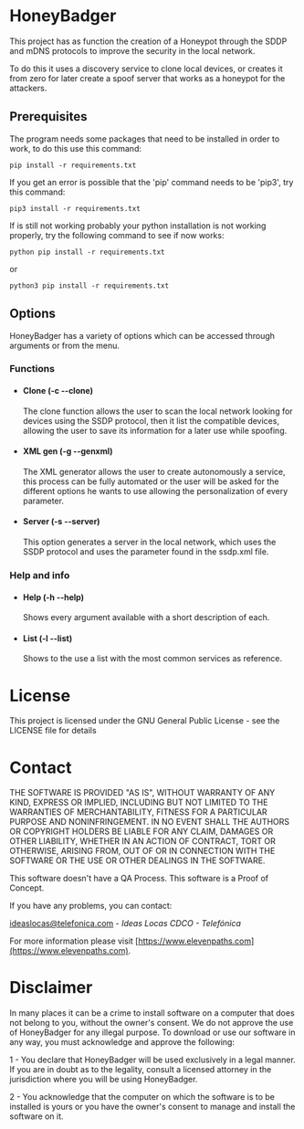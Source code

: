 # HoneyBadger

This project has as function the creation of a Honeypot through the SDDP and mDNS protocols to improve the security in the local network.

To do this it uses a discovery service to clone local devices, or creates it from zero for later create a spoof server that works as a honeypot 
for the attackers.

## Prerequisites

The program needs some packages that need to be installed in order to work, to do this use this command:

```console
pip install -r requirements.txt
```

If you get an error is possible that the 'pip' command needs to be 'pip3', try this command:

```console
pip3 install -r requirements.txt
```

If is still not working probably your python installation is not working properly, try the following command to see if now works:

```console
python pip install -r requirements.txt
```

or

```console
python3 pip install -r requirements.txt
```

## Options

HoneyBadger has a variety of options which can be accessed through arguments or from the menu.

### Functions

- #### Clone (-c --clone)

    The clone function allows the user to scan the local network looking for devices using the SSDP protocol, then
    it list the compatible devices, allowing the user to save its information for a later use while spoofing.

- #### XML gen (-g --genxml)

    The XML generator allows the user to create autonomously a service, this process can be fully automated or
    the user will be asked for the different options he wants to use allowing the personalization of every parameter.

- #### Server (-s --server)

    This option generates a server in the local network, which uses the SSDP protocol and uses the parameter found in the ssdp.xml file.


### Help and info

- #### Help (-h --help)
    Shows every argument available with a short description of each.

- #### List (-l --list)
    Shows to the use a list with the most common services as reference.

# License

This project is licensed under the GNU General Public License - see the LICENSE file for details

# Contact

THE SOFTWARE IS PROVIDED "AS IS", WITHOUT WARRANTY OF ANY KIND, EXPRESS OR IMPLIED, INCLUDING BUT NOT LIMITED TO THE WARRANTIES OF MERCHANTABILITY, FITNESS FOR A PARTICULAR PURPOSE AND NONINFRINGEMENT. IN NO EVENT SHALL THE AUTHORS OR COPYRIGHT HOLDERS BE LIABLE FOR ANY CLAIM, DAMAGES OR OTHER LIABILITY, WHETHER IN AN ACTION OF CONTRACT, TORT OR OTHERWISE, ARISING FROM, OUT OF OR IN CONNECTION WITH THE SOFTWARE OR THE USE OR OTHER DEALINGS IN THE SOFTWARE.

This software doesn't have a QA Process. This software is a Proof of Concept.

If you have any problems, you can contact:

<ideaslocas@telefonica.com> - *Ideas Locas CDCO - Telefónica*

For more information please visit [https://www.elevenpaths.com](https://www.elevenpaths.com).

# Disclaimer

In many places it can be a crime to install software on a computer that does not belong to you, without the owner's consent. We do not approve the use of HoneyBadger for any illegal purpose.  To download or use our software in any way, you must acknowledge and approve the following:

1 - You declare that HoneyBadger will be used exclusively in a legal manner. If you are in doubt as to the legality, consult a licensed attorney in the jurisdiction where you will be using HoneyBadger.

2 - You acknowledge that the computer on which the software is to be installed is yours or you have the owner's consent to manage and install the software on it.
